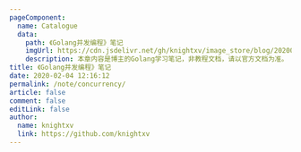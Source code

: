 ```yaml
---
pageComponent:
  name: Catalogue
  data:
    path: 《Golang并发编程》笔记
    imgUrl: https://cdn.jsdelivr.net/gh/knightxv/image_store/blog/20200204143633.png
    description: 本章内容是博主的Golang学习笔记，非教程文档，请以官方文档为准。
title: 《Golang并发编程》笔记
date: 2020-02-04 12:16:12
permalink: /note/concurrency/
article: false
comment: false
editLink: false
author:
  name: knightxv
  link: https://github.com/knightxv
---
```

